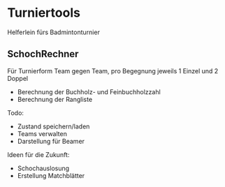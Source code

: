 # Turniertools
Helferlein fürs Badmintonturnier

## SchochRechner
Für Turnierform  Team gegen Team, pro Begegnung jeweils 1 Einzel und 2 Doppel

- Berechnung der Buchholz- und Feinbuchholzzahl
- Berechnung der Rangliste

Todo:
- Zustand speichern/laden
- Teams verwalten
- Darstellung für Beamer

Ideen für die Zukunft:
- Schochauslosung
- Erstellung Matchblätter